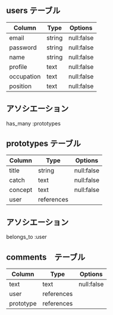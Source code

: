 ## users テーブル
| Column    | Type   | Options    |
| --------- | ------ | ---------- |
| email     | string | null:false |
| password  | string | null:false |
| name      | string | null:false |
| profile   | text   | null:false |
| occupation| text   | null:false |
| position  | text   | null:false |
## アソシエーション
has_many :prototypes



## prototypes テーブル
| Column  | Type       | Options    |
| ------- | ---------- | ---------- |
| title   | string     | null:false |
| catch   | text       | null:false |
| concept | text       | null:false |
| user    | references |            |
## アソシエーション
belongs_to :user


## comments　テーブル
| Column    | Type       | Options    |
| --------- | ---------- | ---------- |
| text      | text       | null:false |
| user      | references |            |
| prototype | references |            |

